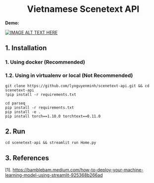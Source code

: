 # <center>Vietnamese Scenetext API</center>

**Demo:**

[![IMAGE ALT TEXT HERE](https://img.youtube.com/vi/mUAIIVRsxvM/0.jpg)](https://www.youtube.com/watch?v=mUAIIVRsxvM)

## 1. Installation
### 1. Using docker (Recommended)


### 1.2. Using in virtualenv or local (Not Recommended)
```
git clone https://github.com/lynguyenminh/scenetext-api.git && cd scenetext-api
!pip install -r requirements.txt

cd parseq
pip install -r requirements.txt
pip install -e .
pip install torch==1.10.0 torchtext==0.11.0
```


## 2. Run 

```
cd scenetext-api && streamlit run Home.py
```


## 3. References
[1]. https://bamblebam.medium.com/how-to-deploy-your-machine-learning-model-using-streamlit-925368b266ad
